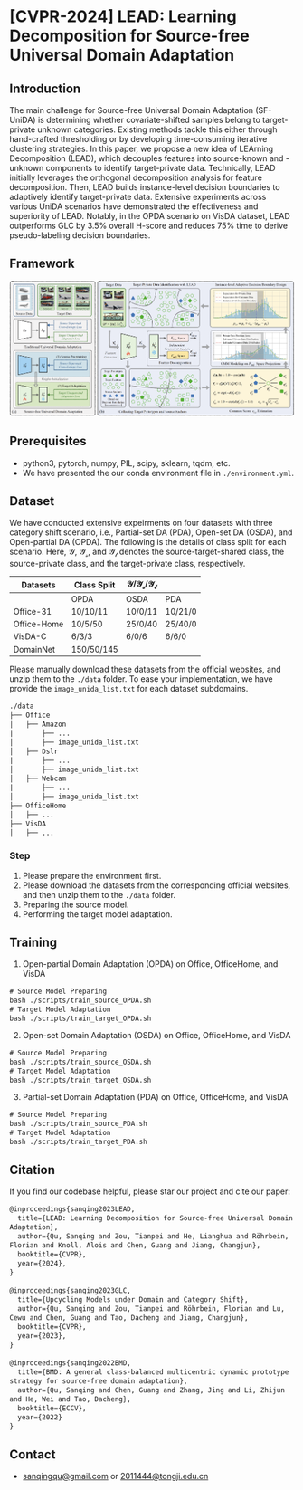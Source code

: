 # [CVPR-2024] LEAD: Learning Decomposition for Source-free Universal Domain Adaptation

## Introduction
The main challenge for Source-free Universal Domain Adaptation (SF-UniDA) is determining whether covariate-shifted samples belong to target-private unknown categories. Existing methods tackle this either through hand-crafted thresholding or by developing time-consuming iterative clustering strategies. In this paper, we propose a new idea of LEArning Decomposition (LEAD), which decouples features into source-known and -unknown components to identify target-private data.  Technically, LEAD initially leverages the orthogonal decomposition analysis for feature decomposition. Then, LEAD builds instance-level decision boundaries to adaptively identify target-private data. Extensive experiments across various UniDA scenarios have demonstrated the effectiveness and superiority of LEAD. Notably, in the OPDA scenario on VisDA dataset, LEAD outperforms GLC by 3.5\% overall H-score and reduces 75\% time to derive pseudo-labeling decision boundaries.

## Framework
<img src="figures/LEAD_framework.png" width="1000"/>

## Prerequisites
- python3, pytorch, numpy, PIL, scipy, sklearn, tqdm, etc.
- We have presented the our conda environment file in `./environment.yml`.

## Dataset
We have conducted extensive expeirments on four datasets with three category shift scenario, i.e., Partial-set DA (PDA), Open-set DA (OSDA), and Open-partial DA (OPDA). The following is the details of class split for each scenario. Here, $\mathcal{Y}$, $\mathcal{\bar{Y}_s}$, and $\mathcal{\bar{Y}_t}$ denotes the source-target-shared class, the source-private class, and the target-private class, respectively. 

| Datasets    | Class Split| $\mathcal{Y}/\mathcal{\bar{Y}_s}/\mathcal{\bar{Y}_t}$| |
| ----------- | --------   | -------- | -------- |
|     | OPDA       | OSDA     | PDA      |
| Office-31   | 10/10/11   | 10/0/11  | 10/21/0  |
| Office-Home | 10/5/50    | 25/0/40  | 25/40/0  |
| VisDA-C     | 6/3/3      | 6/0/6    | 6/6/0    |
| DomainNet   | 150/50/145 |          |          |

Please manually download these datasets from the official websites, and unzip them to the `./data` folder. To ease your implementation, we have provide the `image_unida_list.txt` for each dataset subdomains. 

```
./data
├── Office
│   ├── Amazon
|       ├── ...
│       ├── image_unida_list.txt
│   ├── Dslr
|       ├── ...
│       ├── image_unida_list.txt
│   ├── Webcam
|       ├── ...
│       ├── image_unida_list.txt
├── OfficeHome
│   ├── ...
├── VisDA
│   ├── ...
```
### Step
1. Please prepare the environment first.
2. Please download the datasets from the corresponding official websites, and then unzip them to the `./data` folder.
3. Preparing the source model.
4. Performing the target model adaptation.

## Training
1. Open-partial Domain Adaptation (OPDA) on Office, OfficeHome, and VisDA
```
# Source Model Preparing
bash ./scripts/train_source_OPDA.sh
# Target Model Adaptation
bash ./scripts/train_target_OPDA.sh
```
2. Open-set Domain Adaptation (OSDA) on Office, OfficeHome, and VisDA
```
# Source Model Preparing
bash ./scripts/train_source_OSDA.sh
# Target Model Adaptation
bash ./scripts/train_target_OSDA.sh
```
3. Partial-set Domain Adaptation (PDA) on Office, OfficeHome, and VisDA
```
# Source Model Preparing
bash ./scripts/train_source_PDA.sh
# Target Model Adaptation
bash ./scripts/train_target_PDA.sh
```

## Citation
If you find our codebase helpful, please star our project and cite our paper:
```
@inproceedings{sanqing2023LEAD,
  title={LEAD: Learning Decomposition for Source-free Universal Domain Adaptation},
  author={Qu, Sanqing and Zou, Tianpei and He, Lianghua and Röhrbein, Florian and Knoll, Alois and Chen, Guang and Jiang, Changjun},
  booktitle={CVPR},
  year={2024},
}

@inproceedings{sanqing2023GLC,
  title={Upcycling Models under Domain and Category Shift},
  author={Qu, Sanqing and Zou, Tianpei and Röhrbein, Florian and Lu, Cewu and Chen, Guang and Tao, Dacheng and Jiang, Changjun},
  booktitle={CVPR},
  year={2023},
}

@inproceedings{sanqing2022BMD,
  title={BMD: A general class-balanced multicentric dynamic prototype strategy for source-free domain adaptation},
  author={Qu, Sanqing and Chen, Guang and Zhang, Jing and Li, Zhijun and He, Wei and Tao, Dacheng},
  booktitle={ECCV},
  year={2022}
}
```

## Contact
- sanqingqu@gmail.com or 2011444@tongji.edu.cn
